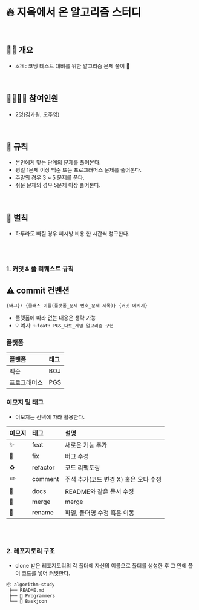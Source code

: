 # 🔥 지옥에서 온 알고리즘 스터디

<br>

## 👨‍🏫 개요
- `소개` : 코딩 테스트 대비를 위한 알고리즘 문제 풀이 👊
<br>

## 👨‍👨‍👦‍👦 참여인원
- 2명(김가원, 오주영)
<br>

## 🤙 규칙

- 본인에게 맞는 단계의 문제를 풀어본다.
- 평일 1문제 이상 백준 또는 프로그래머스 문제를 풀어본다.
- 주말의 경우 3 ~ 5 문제를 푼다.
- 쉬운 문제의 경우 5문제 이상 풀어본다.
<br>
  
## 👿 벌칙

- 하루라도 빠질 경우 피시방 비용 한 시간씩 청구한다.
<br>
<br>


### 1. 커밋 & 풀 리퀘스트 규칙
## ⚠️ commit 컨벤션

```
{태그}: {클래스 이름(플랫폼_문제 번호_문제 제목)} {커밋 메시지}
```

- 플랫폼에 따라 없는 내용은 생략 가능
- 💡 예시: `✨feat: PGS_다트_게임 알고리즘 구현`

### 플랫폼

| 플랫폼    | 태그  |
|:-------|:----|
| 백준     | BOJ |
| 프로그래머스 | PGS |

### 이모지 및 태그

- 이모지는 선택에 따라 활용한다.

| 이모지 | 태그       | 설명                      |
|:---- |:--------- |:------------------------ |
| ✨   | feat    | 새로운 기능 추가               |
| 🐛  | fix      | 버그 수정                    |
| ♻️  | refactor  | 코드 리팩토링                 |
| ✏️  | comment   | 주석 추가(코드 변경 X) 혹은 오타 수정 |
| 📝  | docs     | README와 같은 문서 수정        |
| 🔀  | merge    | merge                      |
| 🚚  | rename   | 파일, 폴더명 수정 혹은 이동        |

<br>
<br>


### 2. 레포지토리 구조

- clone 받은 레포지토리의 각 폴더에 자신의 이름으로 폴더를 생성한 후 그 안에 풀이 코드를 넣어 커밋한다.

```tex
📦 algorithm-study
 ├── README.md
 ├── 📁 Programmers 
 └── 📁 Baekjoon
   
```
